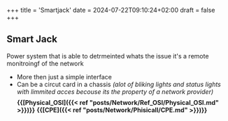 +++
title = 'Smartjack'
date = 2024-07-22T09:10:24+02:00
draft = false
+++

## Smart Jack 
Power system that is able  to detrmeinted whats 
the issue it's a remote monitroingf of the network

- More then just a simple interface 
- Can be a circut card in a chassis 
*(alot of bliking lights and status lights 
with limmited acces becouse its the property of a network provider)*
$$ $$
**{{[Physical_OSI]({{< ref "posts/Network/Ref_OSI/Physical_OSI.md" >}})}}** **{{[CPE]({{< ref "posts/Network/Phisicall/CPE.md" >}})}}**